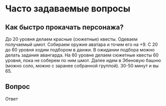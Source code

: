# Часто задаваемые вопросы

## Как быстро прокачать персонажа?
До 20 уровня делаем красные (сюжетные) квесты. Одеваем получаемый шмот. Собираем оружие аватара и точим его на +9.
С 20 до 60 уровня ходим подбором в данжи. В ожидании подбора можно делать задания авангарда.
На 60 уровне делаем сюжетные квесты 60 уровня, пока не соберем по ним шмот.
Далее идем в Эбеновую башню (можно соло, можно с заранее собранной группой). 30-50 минут и вы 65.

## Вопрос
Ответ
